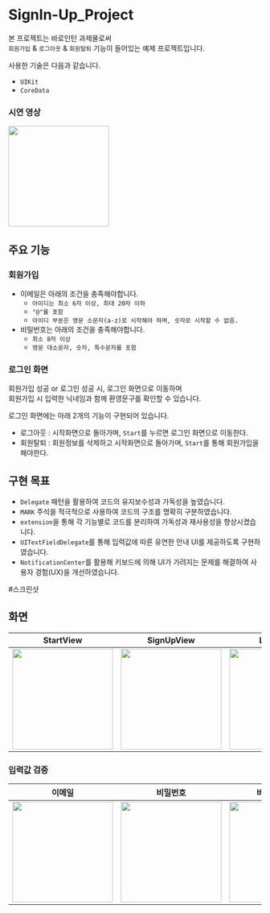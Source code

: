 # SignIn-Up_Project
본 프로젝트는 바로인턴 과제물로써     
`회원가입` & `로그아웃` & `회원탈퇴` 기능이 들어있는 예제 프로젝트입니다.

사용한 기술은 다음과 같습니다.

- `UIKit`
- `CoreData`

### 시연 영상
<div>
<img width="200" src="https://github.com/user-attachments/assets/871c5626-f125-4ede-9fa9-60e955916bce">
</div>

## 주요 기능
### 회원가입
- 이메일은 아래의 조건을 충족해야합니다.
  - `아이디는 최소 6자 이상, 최대 20자 이하`
  - `"@"를 포함`
  - `아이디 부분은 영문 소문자(a-z)로 시작해야 하며, 숫자로 시작할 수 없음.`
- 비밀번호는 아래의 조건을 충족해야합니다.
  - `최소 8자 이상`
  - `영문 대소문자, 숫자, 특수문자를 포함`

### 로그인 화면
회원가입 성공 or 로그인 성공 시, 로그인 화면으로 이동하며     
회원가입 시 입력한 닉네임과 함께 환영문구를 확인할 수 있습니다.

로그인 화면에는 아래 2개의 기능이 구현되어 있습니다.

- 로그아웃 : 시작화면으로 돌아가며, `Start`를 누르면 로그인 화면으로 이동한다.
- 회원탈퇴 : 회원정보를 삭제하고 시작화면으로 돌아가며, `Start`를 통해 회원가입을 해야한다.

## 구현 목표
- `Delegate` 패턴을 활용하여 코드의 유지보수성과 가독성을 높였습니다.
-	`MARK` 주석을 적극적으로 사용하여 코드의 구조를 명확히 구분하였습니다.
-	`extension`을 통해 각 기능별로 코드를 분리하여 가독성과 재사용성을 향상시켰습니다.
-	`UITextFieldDelegate`를 통해 입력값에 따른 유연한 안내 UI를 제공하도록 구현하였습니다.
-	`NotificationCenter`를 활용해 키보드에 의해 UI가 가려지는 문제를 해결하여 사용자 경험(UX)을 개선하였습니다.

#스크린샷

## 화면
| StartView  | SignUpView  | LoginView  |
|---|---|---|
| <img width="200" src="https://github.com/user-attachments/assets/6b65a256-6e21-4c9b-8c6b-b6a719e5c741">  |  <img width="200" src="https://github.com/user-attachments/assets/7871385e-3ae1-48ac-90f9-afaf6a7e8220">  |  <img width="200" src="https://github.com/user-attachments/assets/6b67e53e-9765-42c0-b54a-92fa05128bed">  |

### 입력값 검증
| 이메일  | 비밀번호  | 비밀번호 확인  |
|---|---|---|
| <img width="200" src="https://github.com/user-attachments/assets/a5238765-f7f3-41f4-ac32-e37fb002ef4e"> | <img width="200" src="https://github.com/user-attachments/assets/0df61d94-59b1-44bd-a7b5-06cd0d33f368"> | <img width="200" src="https://github.com/user-attachments/assets/a0a02e15-babb-420f-a277-7e9558d85ca9"> |
